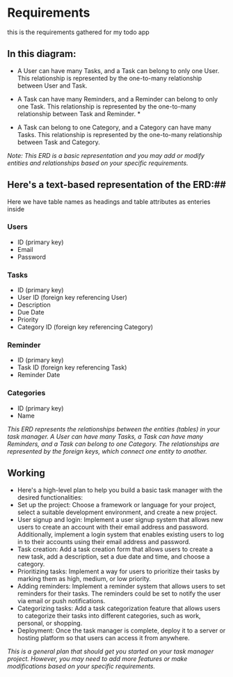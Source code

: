 # Requirements #

this is the requirements gathered for my todo app


## In this diagram: ##

- A User can have many Tasks, and a Task can belong to only one User. This relationship is represented by the one-to-many relationship between User and Task.

- A Task can have many Reminders, and a Reminder can belong to only one Task. This relationship is represented by the one-to-many relationship between Task and Reminder. * 

- A Task can belong to one Category, and a Category can have many Tasks. This relationship is represented by the one-to-many relationship between Task and Category.

*Note: This ERD is a basic representation and you may add or modify entities and relationships based on your specific requirements.*

## Here's a text-based representation of the ERD:## 

Here we have table names as headings and table attributes as enteries inside

### Users ###
- ID (primary key)
- Email
- Password

### Tasks ###
- ID (primary key)
- User ID (foreign key referencing User)
- Description
- Due Date
- Priority
- Category ID (foreign key referencing Category)

### Reminder ###
- ID (primary key)
- Task ID (foreign key referencing Task)
- Reminder Date

### Categories ###
- ID (primary key)
- Name


*This ERD represents the relationships between the entities (tables) in your task manager. A User can have many Tasks, a Task can have many Reminders, and a Task can belong to one Category. The relationships are represented by the foreign keys, which connect one entity to another.*


## Working ##
- Here's a high-level plan to help you build a basic task manager with the desired functionalities:
- Set up the project: Choose a framework or language for your project, select a suitable development environment, and create a new project.
- User signup and login: Implement a user signup system that allows new users to create an account with their email address and password. Additionally, implement a login system that enables existing users to log in to their accounts using their email address and password.
- Task creation: Add a task creation form that allows users to create a new task, add a description, set a due date and time, and choose a category.
- Prioritizing tasks: Implement a way for users to prioritize their tasks by marking them as high, medium, or low priority.
- Adding reminders: Implement a reminder system that allows users to set reminders for their tasks. The reminders could be set to notify the user via email or push notifications.
- Categorizing tasks: Add a task categorization feature that allows users to categorize their tasks into different categories, such as work, personal, or shopping.
- Deployment: Once the task manager is complete, deploy it to a server or hosting platform so that users can access it from anywhere.

*This is a general plan that should get you started on your task manager project. However, you may need to add more features or make modifications based on your specific requirements.*

